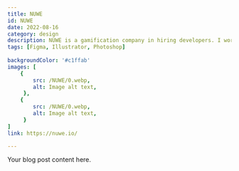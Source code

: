 ```yaml
---
title: NUWE
id: NUWE
date: 2022-08-16
category: design
description: NUWE is a gamification company in hiring developers. I work here as a graphic designer and I carry the creatives of social networks, rollups... I visually capture the ideas of my jobmates.
tags: [Figma, Illustrator, Photoshop]
 
backgroundColor: '#c1ffab'
images: [
    {
        src: /NUWE/0.webp,
        alt: Image alt text,
     },
    {
        src: /NUWE/0.webp,
        alt: Image alt text,
     }
]
link: https://nuwe.io/

---
```


Your blog post content here.
